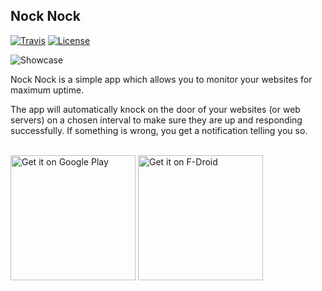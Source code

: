 ## Nock Nock

[![Travis](https://img.shields.io/travis/afollestad/nock-nock.svg?style=flat-square)](https://travis-ci.org/afollestad/nock-nock)
[![License](https://img.shields.io/badge/license-Apache%202-4EB1BA.svg?style=flat-square)](https://www.apache.org/licenses/LICENSE-2.0.html)

![Showcase](https://raw.githubusercontent.com/afollestad/nock-nock/master/art/showcasemain.png)

Nock Nock is a simple app which allows you to monitor your websites for maximum uptime.

The app will automatically knock on the door of your websites (or web servers) on a chosen interval
to make sure they are up and responding successfully. If something is wrong, you get a notification telling you so.

<br/>
<a href="https://play.google.com/store/apps/details?id=com.afollestad.nocknock&utm_source=global_co&utm_medium=prtnr&utm_content=Mar2515&utm_campaign=PartBadge&pcampaignid=MKT-Other-global-all-co-prtnr-py-PartBadge-Mar2515-1"><img alt="Get it on Google Play" src="https://play.google.com/intl/en_us/badges/images/generic/en_badge_web_generic.png" width="200px"/></a>
<a href="https://f-droid.org/app/com.afollestad.nocknock"><img src="https://f-droid.org/badge/get-it-on.png" alt="Get it on F-Droid" width="200px"></a>
